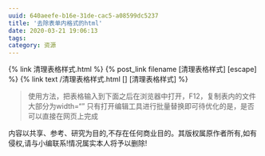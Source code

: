 ```yaml
---
uuid: 640aeefe-b16e-31de-cac5-a08599dc5237
title: '去除表单内格式的html'
date: 2020-03-21 19:06:13
tags:
category: 资源
---
```

{% link 清理表格样式.html %}
{% post_link filename [清理表格样式] [escape] %}
{% link text /清理表格样式.html [] [清理表格样式] %}
> 使用方法，把表格输入到下面之后在浏览器中打开，F12，复制表内的文件大部分为width=“” 只有打开编辑工具进行批量替换即可待优化的是，是否可以直接在网页上完成
<!-- more -->
内容以共享、参考、研究为目的,不存在任何商业目的。其版权属原作者所有,如有侵权,请与小编联系!情况属实本人将予以删除!